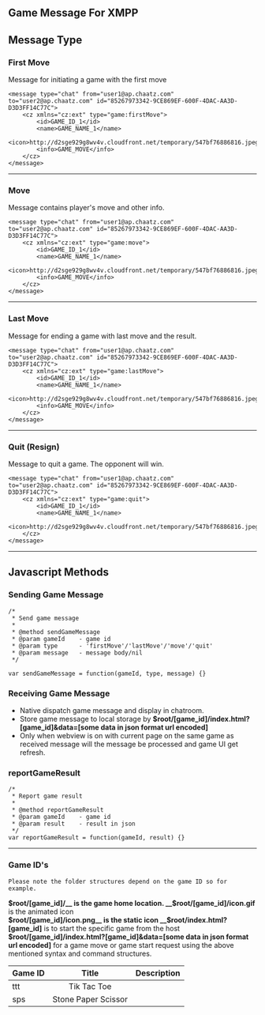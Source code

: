 ## Game Message For XMPP

## Message Type

### First Move

Message for initiating a game with the first move

```
<message type="chat" from="user1@ap.chaatz.com" to="user2@ap.chaatz.com" id="85267973342-9CE869EF-600F-4DAC-AA3D-D3D3FF14C77C">
    <cz xmlns="cz:ext" type="game:firstMove">
        <id>GAME_ID_1</id>
        <name>GAME_NAME_1</name>
        <icon>http://d2sge929g8wv4v.cloudfront.net/temporary/547bf76886816.jpeg</icon>
        <info>GAME_MOVE</info>
    </cz>
</message>
```
---

### Move

Message contains player's move and other info.

```
<message type="chat" from="user1@ap.chaatz.com" to="user2@ap.chaatz.com" id="85267973342-9CE869EF-600F-4DAC-AA3D-D3D3FF14C77C">
    <cz xmlns="cz:ext" type="game:move">
        <id>GAME_ID_1</id>
        <name>GAME_NAME_1</name>
        <icon>http://d2sge929g8wv4v.cloudfront.net/temporary/547bf76886816.jpeg</icon>
        <info>GAME_MOVE</info>
    </cz>
</message>
```
---

### Last Move

Message for ending a game with last move and the result.

```
<message type="chat" from="user1@ap.chaatz.com" to="user2@ap.chaatz.com" id="85267973342-9CE869EF-600F-4DAC-AA3D-D3D3FF14C77C">
    <cz xmlns="cz:ext" type="game:lastMove">
        <id>GAME_ID_1</id>
        <name>GAME_NAME_1</name>
        <icon>http://d2sge929g8wv4v.cloudfront.net/temporary/547bf76886816.jpeg</icon>
        <info>GAME_MOVE</info>
    </cz>
</message>
```
---

### Quit (Resign)

Message to quit a game. The opponent will win.

```
<message type="chat" from="user1@ap.chaatz.com" to="user2@ap.chaatz.com" id="85267973342-9CE869EF-600F-4DAC-AA3D-D3D3FF14C77C">
    <cz xmlns="cz:ext" type="game:quit">
        <id>GAME_ID_1</id>
        <name>GAME_NAME_1</name>
        <icon>http://d2sge929g8wv4v.cloudfront.net/temporary/547bf76886816.jpeg</icon>
    </cz>
</message>
```

---

## Javascript Methods

### Sending Game Message

    /*
     * Send game message 
	 *
	 * @method sendGameMessage
	 * @param gameId	- game id
	 * @param type		- 'firstMove'/'lastMove'/'move'/'quit'
	 * @param message 	- message body/nil
     */
     
    var sendGameMessage = function(gameId, type, message) {}
    
### Receiving Game Message

* Native dispatch game message and display in chatroom.
* Store game message to local storage by __$root/[game_id]/index.html?[game_id]&data=[some data in json format url encoded]__
* Only when webview is on with current page on the same game as received message will the message be processed and game UI get refresh.
    
### reportGameResult

    /*
     * Report game result
	 *
	 * @method reportGameResult
	 * @param gameId	- game id
	 * @param result	- result in json
     */
    var reportGameResult = function(gameId, result) {}

---
### Game ID's
    Please note the folder structures depend on the game ID so for example.

__$root/[game_id]/__ is the game home location.  
__$root/[game_id]/icon.gif__ is the animated icon  
__$root/[game_id]/icon.png__ is the static icon  
__$root/index.html?[game_id]__ is to start the specific game from the host  
__$root/[game_id]/index.html?[game_id]&data=[some data in json format url encoded]__ for a game move or game start request using the above mentioned syntax and command structures.  

| Game ID       | Title                | Description |
| ------------- |:--------------------:| -----------:|
| ttt           | Tik Tac Toe          |             |
| sps           | Stone Paper Scissor  |             |
